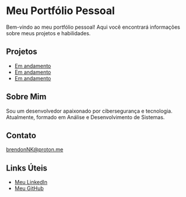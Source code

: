 # Meu Portfólio Pessoal

Bem-vindo ao meu portfólio pessoal! Aqui você encontrará informações sobre meus projetos e habilidades.

## Projetos

- [Em andamento](#)
- [Em andamento](#)
- [Em andamento](#)

## Sobre Mim

Sou um desenvolvedor apaixonado por cibersegurança e tecnologia. Atualmente, formado em Análise e Desenvolvimento de Sistemas.

## Contato

brendonNK@proton.me

## Links Úteis

- [Meu LinkedIn](https://www.linkedin.com/in/brendonvilhalvafrancisco/)
- [Meu GitHub](https://github.com/BrendonVF)

